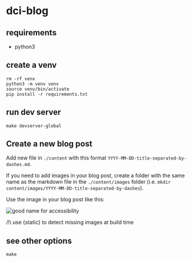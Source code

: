 # dci-blog

## requirements

- python3

## create a venv

    rm -rf venv
    python3 -m venv venv
    source venv/bin/activate
    pip install -r requirements.txt

## run dev server

    make devserver-global

## Create a new blog post

Add new file in `./content` with this format `YYYY-MM-DD-title-separated-by-dashes.md`.

If you need to add images in your blog post, create a folder with the same name as the markdown file in the `./content/images` folder (i.e. `mkdir content/images/YYYY-MM-DD-title-separated-by-dashes`).

Use the image in your blog post like this:

![good name for accessibility]({static}/images/YYYY-MM-DD-title-separated-by-dashes/my-image.png)

/!\ use {static} to detect missing images at build time

## see other options

    make

